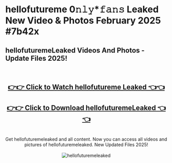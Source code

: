 # hellofutureme 0𝚗𝚕𝚢*𝚏𝚊𝚗𝚜 Leaked New Video & Photos February 2025 #7b42x

<h2>hellofuturemeLeaked Videos And Photos - Update Files 2025!</h2>
<br>
<div align="center">
<h2><a href="https://mediaupload.pro?title=hellofutureme&ref=11F" rel="nofollow">👉👉 Click to Watch hellofutureme Leaked 👈👈</a></h2>
<h2><a href="https://mediaupload.pro?title=hellofutureme&ref=11F" rel="nofollow">👉👉 Click to Download hellofuturemeLeaked 👈👈</a></h2>
<br>
Get hellofuturemeleaked and all content. Now you can access all videos and pictures of hellofuturemeleaked. New Updated Files 2025!
<br>
<br>
<a href="https://mediaupload.pro?title=hellofutureme&ref=11F" rel="nofollow" data-target="animated-image.originalLink"><img src="https://i.ibb.co/Gkj2r4b/banner.png" alt="hellofuturemeleaked" style="max-width: 100%; display: inline-block;" data-target="animated-image.originalImage"></a>
</div>
<br>

